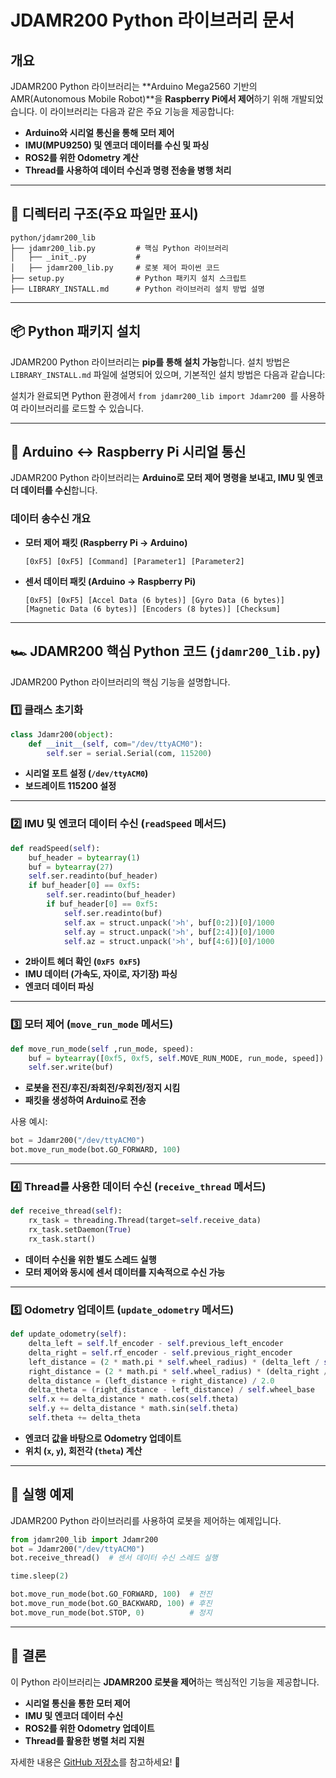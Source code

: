 # JDAMR200 Python 라이브러리 문서

## 개요
JDAMR200 Python 라이브러리는 **Arduino Mega2560 기반의 AMR(Autonomous Mobile Robot)**을 **Raspberry Pi에서 제어**하기 위해 개발되었습니다.
이 라이브러리는 다음과 같은 주요 기능을 제공합니다:

- **Arduino와 시리얼 통신을 통해 모터 제어**
- **IMU(MPU9250) 및 엔코더 데이터를 수신 및 파싱**
- **ROS2를 위한 Odometry 계산**
- **Thread를 사용하여 데이터 수신과 명령 전송을 병행 처리**

---

## 📂 디렉터리 구조(주요 파일만 표시)
```
python/jdamr200_lib
├── jdamr200_lib.py         # 핵심 Python 라이브러리
│   ├── _init_.py           #
│   ├── jdamr200_lib.py     # 로봇 제어 파이썬 코드 
├── setup.py                # Python 패키지 설치 스크립트
├── LIBRARY_INSTALL.md      # Python 라이브러리 설치 방법 설명
```

---

## 📦 Python 패키지 설치
JDAMR200 Python 라이브러리는 **pip를 통해 설치 가능**합니다.
설치 방법은 `LIBRARY_INSTALL.md` 파일에 설명되어 있으며, 기본적인 설치 방법은 다음과 같습니다:

설치가 완료되면 Python 환경에서 `from jdamr200_lib import Jdamr200 `를 사용하여 라이브러리를 로드할 수 있습니다.

---

## 📡 Arduino ↔ Raspberry Pi 시리얼 통신
JDAMR200 Python 라이브러리는 **Arduino로 모터 제어 명령을 보내고, IMU 및 엔코더 데이터를 수신**합니다.

### 데이터 송수신 개요
- **모터 제어 패킷 (Raspberry Pi → Arduino)**
  ```
  [0xF5] [0xF5] [Command] [Parameter1] [Parameter2]
  ```
- **센서 데이터 패킷 (Arduino → Raspberry Pi)**
  ```
  [0xF5] [0xF5] [Accel Data (6 bytes)] [Gyro Data (6 bytes)] [Magnetic Data (6 bytes)] [Encoders (8 bytes)] [Checksum]
  ```

---

## 🏎️ JDAMR200 핵심 Python 코드 (`jdamr200_lib.py`)
JDAMR200 Python 라이브러리의 핵심 기능을 설명합니다.

### 1️⃣ **클래스 초기화**
```python
class Jdamr200(object):
    def __init__(self, com="/dev/ttyACM0"):
        self.ser = serial.Serial(com, 115200)
```
- **시리얼 포트 설정 (`/dev/ttyACM0`)**
- **보드레이트 115200 설정**

---

### 2️⃣ **IMU 및 엔코더 데이터 수신 (`readSpeed` 메서드)**
```python
def readSpeed(self):
    buf_header = bytearray(1)
    buf = bytearray(27)
    self.ser.readinto(buf_header)
    if buf_header[0] == 0xf5:
        self.ser.readinto(buf_header)
        if buf_header[0] == 0xf5:
            self.ser.readinto(buf)
            self.ax = struct.unpack('>h', buf[0:2])[0]/1000
            self.ay = struct.unpack('>h', buf[2:4])[0]/1000
            self.az = struct.unpack('>h', buf[4:6])[0]/1000
```
- **2바이트 헤더 확인 (`0xF5 0xF5`)**
- **IMU 데이터 (가속도, 자이로, 자기장) 파싱**
- **엔코더 데이터 파싱**

---

### 3️⃣ **모터 제어 (`move_run_mode` 메서드)**
```python
def move_run_mode(self ,run_mode, speed):
    buf = bytearray([0xf5, 0xf5, self.MOVE_RUN_MODE, run_mode, speed])
    self.ser.write(buf)
```
- **로봇을 전진/후진/좌회전/우회전/정지 시킴**
- **패킷을 생성하여 Arduino로 전송**

사용 예시:
```python
bot = Jdamr200("/dev/ttyACM0")
bot.move_run_mode(bot.GO_FORWARD, 100)
```

---

### 4️⃣ **Thread를 사용한 데이터 수신 (`receive_thread` 메서드)**
```python
def receive_thread(self):
    rx_task = threading.Thread(target=self.receive_data)
    rx_task.setDaemon(True)
    rx_task.start()
```
- **데이터 수신을 위한 별도 스레드 실행**
- **모터 제어와 동시에 센서 데이터를 지속적으로 수신 가능**

---

### 5️⃣ **Odometry 업데이트 (`update_odometry` 메서드)**
```python
def update_odometry(self):
    delta_left = self.lf_encoder - self.previous_left_encoder
    delta_right = self.rf_encoder - self.previous_right_encoder
    left_distance = (2 * math.pi * self.wheel_radius) * (delta_left / self.encoder_resolution)
    right_distance = (2 * math.pi * self.wheel_radius) * (delta_right / self.encoder_resolution)
    delta_distance = (left_distance + right_distance) / 2.0
    delta_theta = (right_distance - left_distance) / self.wheel_base
    self.x += delta_distance * math.cos(self.theta)
    self.y += delta_distance * math.sin(self.theta)
    self.theta += delta_theta
```
- **엔코더 값을 바탕으로 Odometry 업데이트**
- **위치 (`x`, `y`), 회전각 (`theta`) 계산**

---

## 🏁 실행 예제
JDAMR200 Python 라이브러리를 사용하여 로봇을 제어하는 예제입니다.

```python
from jdamr200_lib import Jdamr200
bot = Jdamr200("/dev/ttyACM0")
bot.receive_thread()  # 센서 데이터 수신 스레드 실행

time.sleep(2)

bot.move_run_mode(bot.GO_FORWARD, 100)  # 전진
bot.move_run_mode(bot.GO_BACKWARD, 100) # 후진
bot.move_run_mode(bot.STOP, 0)          # 정지
```

---

## 🎯 결론
이 Python 라이브러리는 **JDAMR200 로봇을 제어**하는 핵심적인 기능을 제공합니다.
- **시리얼 통신을 통한 모터 제어**
- **IMU 및 엔코더 데이터 수신**
- **ROS2를 위한 Odometry 업데이트**
- **Thread를 활용한 병렬 처리 지원**

자세한 내용은 [GitHub 저장소](https://github.com/JD-edu/jdamr200)를 참고하세요! 🚀

